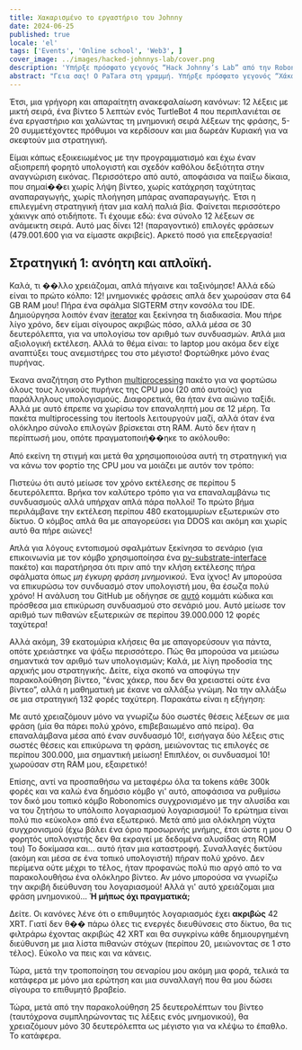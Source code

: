 ```yaml
---
title: Χακαρισμένο το εργαστήριο του Johnny
date: 2024-06-25
published: true
locale: 'el'
tags: ['Events', 'Online school', 'Web3', ]
cover_image: ../images/hacked-johnnys-lab/cover.png
description: 'Υπήρξε πρόσφατο γεγονός “Hack Johnny’s Lab” από την Robonomics και πιστεύω ότι το χάκαρα με έναν τρόπο! Εκτός από την πρώτη προσπάθεια που έχασα λόγω παρεξήγησης των κανόνων, κέρδισα σε κάθε γύρο που συμμετείχα και εδώ είναι μια σύντομη ιστορία “πώς να”.'
abstract: "Γεια σας! Ο PaTara στη γραμμή. Υπήρξε πρόσφατο γεγονός “Χάκαρε το εργαστήριο του Johnny” από την Robonomics και πιστεύω ότι το χάκαρα με κάποιον τρόπο! Εκτός από την πρώτη προσπάθεια που έχασα λόγω παρεξήγησης των κανόνων, κέρδισα σε κάθε γύρο που συμμετείχα και εδώ είναι μια σύντομη ιστορία “πώς να”. "
---
```


Έτσι, μια γρήγορη και απαραίτητη ανακεφαλαίωση κανόνων: 12 λέξεις με μικτή σειρά, ένα βίντεο 5 λεπτών ενός TurtleBot 4 που περιπλανιέται σε ένα εργαστήριο
και χαλώντας τη μνημονική σειρά λέξεων της φράσης, 5-20 συμμετέχοντες πρόθυμοι να κερδίσουν και μια δωρεάν Κυριακή για να σκεφτούν μια στρατηγική.

<rb-image zoom src="hacked-johnnys-lab/0.png" alt="Game Interface" />

Είμαι κάπως εξοικειωμένος με την προγραμματισμό και έχω έναν αξιοπρεπή φορητό υπολογιστή και σχεδόν καθόλου δεξιότητα στην αναγνώριση εικόνας. Περισσότερο από αυτό, 
αποφάσισα να παίξω δίκαια, που σημαί��ει χωρίς λήψη βίντεο, χωρίς κατάχρηση ταχύτητας αναπαραγωγής, χωρίς πλοήγηση μπάρας αναπαραγωγής. 
Έτσι η επιλεγμένη στρατηγική ήταν μια καλή παλιά βία. Φαίνεται περισσότερο χάκινγκ από οτιδήποτε.
Τι έχουμε εδώ: ένα σύνολο 12 λέξεων σε ανάμεικτη σειρά. Αυτό μας δίνει 12! (παραγοντικό) επιλογές φράσεων 
(479.001.600 για να είμαστε ακριβείς). Αρκετό ποσό για επεξεργασία!


## Στρατηγική 1: ανόητη και απλοϊκή.

Καλά, τι ��λλο χρειάζομαι, απλά πήγαινε και ταξινόμησε! Αλλά εδώ είναι το πρώτο κόλπο: 12! μνημονικές φράσεις απλά δεν χωρούσαν 
στα 64 GB RAM μου! Πήρα ένα σφάλμα SIGTERM στην κονσόλα του IDE. 
Δημιούργησα λοιπόν έναν [iterator](https://docs.python.org/3/library/itertools.html#itertools.permutations) και ξεκίνησα τη διαδικασία.
Μου πήρε λίγο χρόνο, δεν είμαι σίγουρος ακριβώς πόσο, αλλά μέσα σε 30 δευτερόλεπτα, για να υπολογίσω τον αριθμό των συνδυασμών.
Απλά μια αξιολογική εκτέλεση. Αλλά το θέμα είναι: το laptop μου ακόμα δεν είχε αναπτύξει τους ανεμιστήρες του στο μέγιστο! Φορτώθηκε μόνο ένας πυρήνας. 

Έκανα αναζήτηση στο Python [multiprocessing](https://docs.python.org/3/library/multiprocessing.html) πακέτο για να φορτώσω όλους 
τους λογικούς πυρήνες της CPU μου (20 από αυτούς) για παράλληλους υπολογισμούς. Διαφορετικά, θα ήταν ένα αιώνιο ταξίδι. 
Αλλά με αυτό έπρεπε να χωρίσω τον επαναληπτή μου σε 12 μέρη. Τα πακέτα multiprocessing του itertools λειτουργούν μαζί, 
αλλά όταν ένα ολόκληρο σύνολο επιλογών βρίσκεται στη RAM. Αυτό δεν ήταν η περίπτωσή μου, οπότε πραγματοποιή��ηκε το ακόλουθο:

<rb-image zoom src="hacked-johnnys-lab/1.png" alt="Parallelizing"/>


Από εκείνη τη στιγμή και μετά θα χρησιμοποιούσα αυτή τη στρατηγική για να κάνω τον φορτίο της CPU μου να μοιάζει με αυτόν τον τρόπο:

<rb-image zoom src="hacked-johnnys-lab/1_1.png" alt="CPU Load"/>


Πιστεύω ότι αυτό μείωσε τον χρόνο εκτέλεσης σε περίπου 5 δευτερόλεπτα. Βρήκα τον καλύτερο τρόπο για να επαναλαμβάνω 
τις συνδυασμούς αλλά υπήρχαν απλά πάρα πολλοί! Το πρώτο βήμα περιλάμβανε την εκτέλεση περίπου 480 εκατομμυρίων 
εξωτερικών στο δίκτυο. Ο κόμβος απλά θα με απαγορεύσει για DDOS και ακόμη και χωρίς αυτό θα πήρε αιώνες!

<rb-image zoom src="hacked-johnnys-lab/2.png" alt="1st Attempt"/>


Απλά για λόγους εντοπισμού σφαλμάτων ξεκίνησα το σενάριο (για επικοινωνία με τον κόμβο χρησιμοποίησα ένα 
[py-substrate-interface](https://pypi.org/project/substrate-interface/1.0.3/) πακέτο) και παρατήρησα ότι πριν από την κλήση 
εκτέλεσης πήρα σφάλματα όπως _μη έγκυρη φράση μνημονικού_. Ένα ίχνος! Αν μπορούσα να επικυρώσω τον συνδυασμό στον υπολογιστή μου, 
θα έσωζα πολύ χρόνο! Η ανάλυση του GitHub με οδήγησε σε 
[αυτό](https://github.com/polkascan/py-substrate-interface/blob/master/substrateinterface/keypair.py#L170) 
κομμάτι κώδικα και πρόσθεσα μια επικύρωση συνδυασμού στο σενάριό μου. Αυτό μείωσε τον αριθμό των πιθανών εξωτερικών
σε περίπου 39.000.000 12 φορές ταχύτερα!

<rb-image zoom src="hacked-johnnys-lab/3.png" alt="2nd Attempt"/>


Αλλά ακόμη, 39 εκατομύρια κλήσεις θα με απαγορεύσουν για πάντα, οπότε χρειάστηκε να ψάξω περισσότερο. Πώς θα μπορούσα 
να μειώσω σημαντικά τον αριθμό των υπολογισμών; Καλά, με λίγη προδοσία της αρχικής μου στρατηγικής. Δείτε, είχα σκοπό να αποφύγω την παρακολούθηση βίντεο, 
“ένας χάκερ, που δεν θα χρειαστεί ούτε ένα βίντεο”, αλλά η μαθηματική με έκανε να αλλάξω γνώμη. Να την αλλάξω σε μια στρατηγική 132 φορές ταχύτερη. 
Παρακάτω είναι η εξήγηση:

<rb-image zoom src="hacked-johnnys-lab/4.png" alt="2 Words Insertion"/>


Με αυτό χρειαζόμουν μόνο να γνωρίζω δύο σωστές θέσεις λέξεων σε μια φράση (μία θα πάρει πολύ χρόνο, επιβεβαιωμένο από πείρα). 
Θα επαναλάμβανα μέσα από έναν συνδυασμό 10!, εισήγαγα δύο λέξεις στις σωστές θέσεις και επικύρωνα τη φράση, 
μειώνοντας τις επιλογές σε περίπου 300.000, μια σημαντική μείωση! Επιπλέον, οι συνδυασμοί 10! χωρούσαν στη RAM μου, εξαιρετικό!

<rb-image zoom src="hacked-johnnys-lab/5.png" alt="3rd Attempt"/>


Επίσης, αντί να προσπαθήσω να μεταφέρω όλα τα tokens κάθε 300k φορές και να καλώ ένα δημόσιο κόμβο γι' αυτό, αποφάσισα να ρυθμίσω 
τον δικό μου τοπικό κόμβο Robonomics συγχρονισμένο με την αλυσίδα και να του ζητήσω το υπόλοιπο λογαριασμού λογαριασμού! 
Το ερώτημα είναι πολύ πιο «εύκολο» από ένα εξωτερικό. Μετά από μια ολόκληρη νύχτα συγχρονισμού (έχω βάλει ένα όριο προσωρινής μνήμης, έτσι ώστε η μου
Ο φορητός υπολογιστής δεν θα εκραγεί με δεδομένα αλυσίδας στη ROM του) Το δοκίμασα και... αυτό ήταν μια καταστροφή. Συναλλαγές δικτύου
(ακόμη και μέσα σε ένα τοπικό υπολογιστή) πήραν πολύ χρόνο. Δεν περίμενα ούτε μέχρι το τέλος, ήταν προφανώς πολύ πιο αργό από 
το να παρακολουθήσω ένα ολόκληρο βίντεο. Αν μόνο μπορούσα να γνωρίζω την ακριβή διεύθυνση του λογαριασμού! Αλλά γι' αυτό χρειάζομαι μια φράση μνημονικού… **Ή μήπως όχι πραγματικά;**

Δείτε. Οι κανόνες λένε ότι ο επιθυμητός λογαριασμός έχει **ακριβώς** 42 XRT. Γιατί δεν θ�� πάρω όλες τις ενεργές διευθύνσεις στο δίκτυο,
θα τις φιλτράρω έχοντας ακριβώς 42 XRT και θα συγκρίνω κάθε δημιουργημένη διεύθυνση με μια λίστα πιθανών στόχων 
(περίπου 20, μειώνοντας σε 1 στο τέλος). Εύκολο να πεις και να κάνεις. 

Τώρα, μετά την τροποποίηση του σεναρίου μου ακόμη μια φορά, τελικά τα κατάφερα με μόνο μια ερώτηση και μια συναλλαγή που θα μου 
δώσει σίγουρα το επιθυμητό βραβείο.

<rb-image zoom src="hacked-johnnys-lab/6.png" alt="4th Attempt"/>


Τώρα, μετά από την παρακολούθηση 25 δευτερολέπτων του βίντεο (ταυτόχρονα συμπληρώνοντας τις λέξεις ενός μνημονικού), 
θα χρειαζόμουν μόνο 30 δευτερόλεπτα ως μέγιστο για να κλέψω το έπαθλο. Το κατάφερα.

<rb-image zoom src="hacked-johnnys-lab/7.png" alt="Discord Bot Notification"/>



